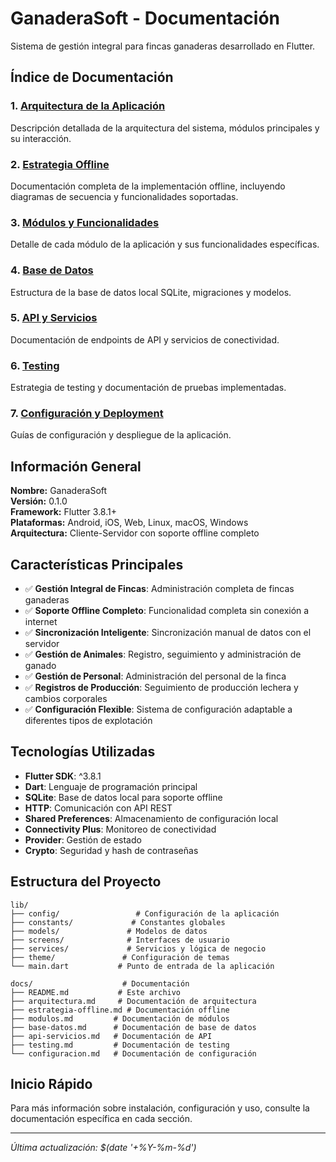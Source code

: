 # GanaderaSoft - Documentación

Sistema de gestión integral para fincas ganaderas desarrollado en Flutter.

## Índice de Documentación

### 1. [Arquitectura de la Aplicación](./arquitectura.md)
Descripción detallada de la arquitectura del sistema, módulos principales y su interacción.

### 2. [Estrategia Offline](./estrategia-offline.md)
Documentación completa de la implementación offline, incluyendo diagramas de secuencia y funcionalidades soportadas.

### 3. [Módulos y Funcionalidades](./modulos.md)
Detalle de cada módulo de la aplicación y sus funcionalidades específicas.

### 4. [Base de Datos](./base-datos.md)
Estructura de la base de datos local SQLite, migraciones y modelos.

### 5. [API y Servicios](./api-servicios.md)
Documentación de endpoints de API y servicios de conectividad.

### 6. [Testing](./testing.md)
Estrategia de testing y documentación de pruebas implementadas.

### 7. [Configuración y Deployment](./configuracion.md)
Guías de configuración y despliegue de la aplicación.

## Información General

**Nombre:** GanaderaSoft  
**Versión:** 0.1.0  
**Framework:** Flutter 3.8.1+  
**Plataformas:** Android, iOS, Web, Linux, macOS, Windows  
**Arquitectura:** Cliente-Servidor con soporte offline completo  

## Características Principales

- ✅ **Gestión Integral de Fincas**: Administración completa de fincas ganaderas
- ✅ **Soporte Offline Completo**: Funcionalidad completa sin conexión a internet
- ✅ **Sincronización Inteligente**: Sincronización manual de datos con el servidor
- ✅ **Gestión de Animales**: Registro, seguimiento y administración de ganado
- ✅ **Gestión de Personal**: Administración del personal de la finca
- ✅ **Registros de Producción**: Seguimiento de producción lechera y cambios corporales
- ✅ **Configuración Flexible**: Sistema de configuración adaptable a diferentes tipos de explotación

## Tecnologías Utilizadas

- **Flutter SDK**: ^3.8.1
- **Dart**: Lenguaje de programación principal
- **SQLite**: Base de datos local para soporte offline
- **HTTP**: Comunicación con API REST
- **Shared Preferences**: Almacenamiento de configuración local
- **Connectivity Plus**: Monitoreo de conectividad
- **Provider**: Gestión de estado
- **Crypto**: Seguridad y hash de contraseñas

## Estructura del Proyecto

```
lib/
├── config/                 # Configuración de la aplicación
├── constants/             # Constantes globales
├── models/               # Modelos de datos
├── screens/              # Interfaces de usuario
├── services/             # Servicios y lógica de negocio
├── theme/               # Configuración de temas
└── main.dart           # Punto de entrada de la aplicación

docs/                    # Documentación
├── README.md           # Este archivo
├── arquitectura.md     # Documentación de arquitectura
├── estrategia-offline.md # Documentación offline
├── modulos.md         # Documentación de módulos
├── base-datos.md      # Documentación de base de datos
├── api-servicios.md   # Documentación de API
├── testing.md         # Documentación de testing
└── configuracion.md   # Documentación de configuración
```

## Inicio Rápido

Para más información sobre instalación, configuración y uso, consulte la documentación específica en cada sección.

---

*Última actualización: $(date '+%Y-%m-%d')*